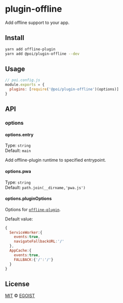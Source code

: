 # plugin-offline

Add offline support to your app.

## Install

```bash
yarn add offline-plugin
yarn add @poi/plugin-offline --dev
```

## Usage

```js
// poi.config.js
module.exports = {
  plugins: [require('@poi/plugin-offline')(options)]
}
```

## API

### options

#### options.entry

Type: `string`<br>
Default: `main`

Add offline-plugin runtime to specified entrypoint.

#### options.pwa

Type: `string`<br>
Default: `path.join(__dirname,'pwa.js')`

#### options.pluginOptions

Options for [`offline-plugin`](https://github.com/NekR/offline-plugin).

Default value:

```js
{
  ServiceWorker:{
    events:true,
    navigateFallbackURL:'/'
  },
  AppCache:{
    events:true,
    FALLBACK:{'/':'/'}
  }
}
```

## License

[MIT](https://oss.ninja/mit/egoist) &copy; [EGOIST](https://github.com/egoist)
